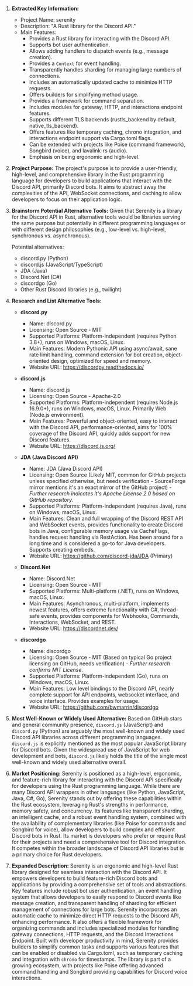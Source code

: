 1.  **Extracted Key Information:**
    *   Project Name: serenity
    *   Description: "A Rust library for the Discord API."
    *   Main Features:
        *   Provides a Rust library for interacting with the Discord API.
        *   Supports bot user authentication.
        *   Allows adding handlers to dispatch events (e.g., message creation).
        *   Provides a `Context` for event handling.
        *   Transparently handles sharding for managing large numbers of connections.
        *   Includes an automatically updated cache to minimize HTTP requests.
        *   Offers builders for simplifying method usage.
        *   Provides a framework for command separation.
        *   Includes modules for gateway, HTTP, and interactions endpoint features.
        *   Supports different TLS backends (rustls_backend by default, native_tls_backend).
        *   Offers features like temporary caching, chrono integration, and interactions endpoint support via Cargo.toml flags.
        *   Can be extended with projects like Poise (command framework), Songbird (voice), and lavalink-rs (audio).
        *   Emphasis on being ergonomic and high-level.

2.  **Project Purpose:**
    The project's purpose is to provide a user-friendly, high-level, and comprehensive library in the Rust programming language for developers to build applications that interact with the Discord API, primarily Discord bots. It aims to abstract away the complexities of the API, WebSocket connections, and caching to allow developers to focus on their application logic.

3.  **Brainstorm Potential Alternative Tools:**
    Given that Serenity is a library for the Discord API in Rust, alternative tools would be libraries serving the same purpose but potentially in different programming languages or with different design philosophies (e.g., low-level vs. high-level, synchronous vs. asynchronous).

    Potential alternatives:
    *   discord.py (Python)
    *   discord.js (JavaScript/TypeScript)
    *   JDA (Java)
    *   Discord.Net (C#)
    *   discordgo (Go)
    *   Other Rust Discord libraries (e.g., twilight)

4.  **Research and List Alternative Tools:**

    *   **discord.py**
        *   Name: discord.py
        *   Licensing: Open Source - MIT
        *   Supported Platforms: Platform-independent (requires Python 3.8+), runs on Windows, macOS, Linux.
        *   Main Features: Modern Pythonic API using async/await, sane rate limit handling, command extension for bot creation, object-oriented design, optimized for speed and memory.
        *   Website URL: https://discordpy.readthedocs.io/

    *   **discord.js**
        *   Name: discord.js
        *   Licensing: Open Source - Apache-2.0
        *   Supported Platforms: Platform-independent (requires Node.js 16.9.0+), runs on Windows, macOS, Linux. Primarily Web (Node.js environment).
        *   Main Features: Powerful and object-oriented, easy to interact with the Discord API, performance-oriented, aims for 100% coverage of the Discord API, quickly adds support for new Discord features.
        *   Website URL: https://discord.js.org/

    *   **JDA (Java Discord API)**
        *   Name: JDA (Java Discord API)
        *   Licensing: Open Source (Likely MIT, common for GitHub projects unless specified otherwise, but needs verification - SourceForge mirror mentions it's an exact mirror of the GitHub project) - *Further research indicates it's Apache License 2.0 based on GitHub repository.*
        *   Supported Platforms: Platform-independent (requires Java), runs on Windows, macOS, Linux.
        *   Main Features: Clean and full wrapping of the Discord REST API and WebSocket events, provides functionality to create Discord bots in Java, configurable memory usage via CacheFlags, handles request handling via RestAction. Has been around for a long time and is considered a go-to for Java developers. Supports creating embeds.
        *   Website URL: https://github.com/discord-jda/JDA (Primary)

    *   **Discord.Net**
        *   Name: Discord.Net
        *   Licensing: Open Source - MIT
        *   Supported Platforms: Multi-platform (.NET), runs on Windows, macOS, Linux.
        *   Main Features: Asynchronous, multi-platform, implements newest features, offers extreme functionality with C#, thread-safe events, provides components for Webhooks, Commands, Interactions, WebSocket, and REST.
        *   Website URL: https://discordnet.dev/

    *   **discordgo**
        *   Name: discordgo
        *   Licensing: Open Source - MIT (Based on typical Go project licensing on GitHub, needs verification) - *Further research confirms MIT License.*
        *   Supported Platforms: Platform-independent (Go), runs on Windows, macOS, Linux.
        *   Main Features: Low level bindings to the Discord API, nearly complete support for API endpoints, websocket interface, and voice interface. Provides examples for usage.
        *   Website URL: https://github.com/bwmarrin/discordgo

5.  **Most Well-Known or Widely Used Alternative:**
    Based on GitHub stars and general community presence, `discord.js` (JavaScript) and `discord.py` (Python) are arguably the most well-known and widely used Discord API libraries across different programming languages. `discord.js` is explicitly mentioned as the most popular JavaScript library for Discord bots. Given the widespread use of JavaScript for web development and bots, `discord.js` likely holds the title of the single most well-known and widely used alternative overall.

6.  **Market Positioning:**
    Serenity is positioned as a high-level, ergonomic, and feature-rich library for interacting with the Discord API specifically for developers using the Rust programming language. While there are many Discord API wrappers in other languages (like Python, JavaScript, Java, C#, Go), Serenity stands out by offering these capabilities within the Rust ecosystem, leveraging Rust's strengths in performance, memory safety, and concurrency. Its features like transparent sharding, an intelligent cache, and a robust event handling system, combined with the availability of complementary libraries (like Poise for commands and Songbird for voice), allow developers to build complex and efficient Discord bots in Rust. Its market is developers who prefer or require Rust for their projects and need a comprehensive tool for Discord integration. It competes within the broader landscape of Discord API libraries but is a primary choice for Rust developers.

7.  **Expanded Description:**
    Serenity is an ergonomic and high-level Rust library designed for seamless interaction with the Discord API. It empowers developers to build feature-rich Discord bots and applications by providing a comprehensive set of tools and abstractions. Key features include robust bot user authentication, an event handling system that allows developers to easily respond to Discord events like message creation, and transparent handling of sharding for efficient management of connections for large bots. Serenity incorporates an automatic cache to minimize direct HTTP requests to the Discord API, enhancing performance. It also offers a flexible framework for organizing commands and includes specialized modules for handling gateway connections, HTTP requests, and the Discord Interactions Endpoint. Built with developer productivity in mind, Serenity provides builders to simplify common tasks and supports various features that can be enabled or disabled via Cargo.toml, such as temporary caching and integration with `chrono` for timestamps. The library is part of a growing ecosystem, with projects like Poise offering advanced command handling and Songbird providing capabilities for Discord voice interactions.